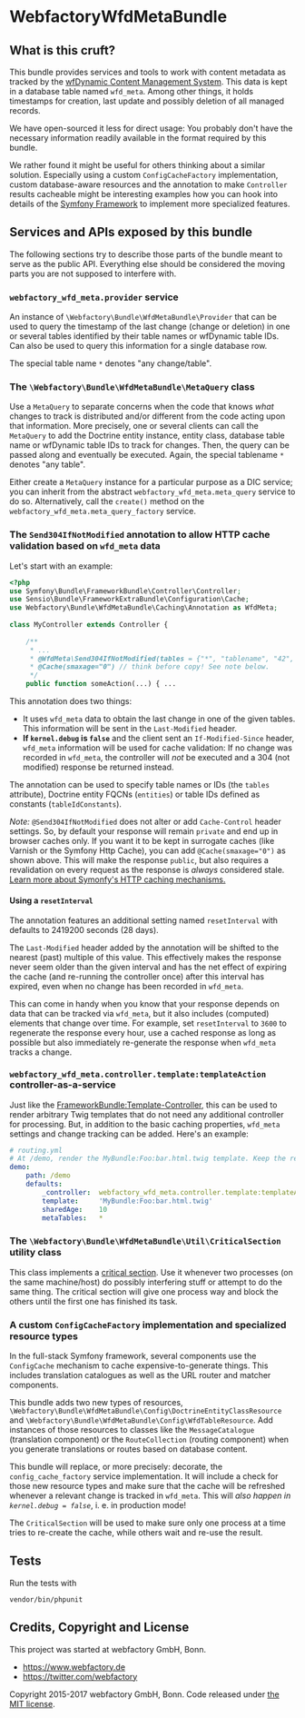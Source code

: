 # WebfactoryWfdMetaBundle

## What is this cruft? 

This bundle provides services and tools to work with content metadata as tracked by the [wfDynamic Content Management System](http://www.wfdynamic.de). This data is kept in a database table named `wfd_meta`. Among other things, it holds timestamps for creation, last update and possibly deletion of all managed records.

We have open-sourced it less for direct usage: You probably don't have the necessary information readily available in the format required by this bundle. 

We rather found it might be useful for others thinking about a similar solution. Especially using a custom `ConfigCacheFactory` implementation, custom database-aware resources and the annotation to make `Controller` results cacheable might be interesting examples how you can hook into details of the [Symfony Framework](http://www.symfony.com) to implement more specialized features.

## Services and APIs exposed by this bundle

The following sections try to describe those parts of the bundle meant to serve as the public API. Everything else should be considered the moving parts you are not supposed to interfere with.

### `webfactory_wfd_meta.provider` service

An instance of `\Webfactory\Bundle\WfdMetaBundle\Provider` that can be used to query the timestamp of the last change (change or deletion) in one or several tables identified by their table names or wfDynamic table IDs. Can also be used to query this information for a single database row.

The special table name `*` denotes "any change/table".

### The `\Webfactory\Bundle\WfdMetaBundle\MetaQuery` class
 
Use a `MetaQuery` to separate concerns when the code that knows *what* changes to track is distributed and/or different from the code acting upon that information. More precisely, one or several clients can call the `MetaQuery` to add the Doctrine entity instance, entity class, database table name or wfDynamic table IDs to track for changes. Then, the query can be passed along and eventually be executed. Again, the special tablename `*` denotes "any table".

Either create a `MetaQuery` instance for a particular purpose as a DIC service; you can inherit from the abstract `webfactory_wfd_meta.meta_query` service to do so. Alternatively, call the `create()` method on the `webfactory_wfd_meta.meta_query_factory` service.

### The `Send304IfNotModified` annotation to allow HTTP cache validation based on `wfd_meta` data

Let's start with an example:

```php
<?php
use Symfony\Bundle\FrameworkBundle\Controller\Controller;
use Sensio\Bundle\FrameworkExtraBundle\Configuration\Cache;
use Webfactory\Bundle\WfdMetaBundle\Caching\Annotation as WfdMeta;
 
class MyController extends Controller {
     
    /**
     * ...
     * @WfdMeta\Send304IfNotModified(tables = {"*", "tablename", "42", ...}, entities = {"AcmeBundle:BlogPost"}, tableIdConstants = {"MEDIA_TABLE_ID"})
     * @Cache(smaxage="0") // think before copy! See note below.
     */
    public function someAction(...) { ... 
```

This annotation does two things:

* It uses `wfd_meta` data to obtain the last change in one of the given tables. This information will be sent in the `Last-Modified` header.
* **If `kernel.debug` is `false`** and the client sent an `If-Modified-Since` header, `wfd_meta` information will be used for cache validation: If no change was recorded in `wfd_meta`, the controller will *not*  be executed and a 304 (not modified) response be returned instead.
 
The annotation can be used to specify table names or IDs (the `tables` attribute), Doctrine entity FQCNs (`entities`) or table IDs defined as constants (`tableIdConstants`).

*Note:* `@Send304IfNotModified` does not alter or add `Cache-Control` header settings. So, by default your response will remain `private` and end up in browser caches only. If you want it to be kept in surrogate caches (like Varnish or the Symfony Http Cache), you can add `@Cache(smaxage="0")` as shown above. This will make the response `public`, but also requires a revalidation on every request as the response is *always*  considered stale. [Learn more about Symonfy's HTTP caching mechanisms.](http://symfony.com/doc/current/book/http_cache.html)
 
#### Using a `resetInterval`

The annotation features an additional setting named `resetInterval` with defaults to 2419200 seconds (28 days).

The `Last-Modified` header added by the annotation will be shifted to the nearest (past) multiple  of this value. This effectively makes the response never seem older than the given interval and has the net effect of expiring the cache (and re-running the controller once) after this interval has expired, even when no change has been recorded in `wfd_meta`.
 
This can come in handy when you know that your response depends on data that can be tracked via `wfd_meta`, but it also includes (computed) elements that change over time. For example, set `resetInterval` to `3600` to regenerate the response every hour, use a cached response as long as possible but also immediately re-generate the response when `wfd_meta` tracks a change.
 
### `webfactory_wfd_meta.controller.template:templateAction` controller-as-a-service

Just like the [FrameworkBundle:Template-Controller](http://symfony.com/doc/current/cookbook/templating/render_without_controller.html), this can be used to render arbitrary Twig templates that do not need any additional controller for processing. But, in addition to the basic caching properties, `wfd_meta` settings and change tracking can be added. Here's an example:
 
```yaml
# routing.yml
# At /demo, render the MyBundle:Foo:bar.html.twig template. Keep the response in public caches, revalidating it every 10s. Whenever wfd_meta tracks any change, generate a fresh response.
demo:
    path: /demo
    defaults:
        _controller:  webfactory_wfd_meta.controller.template:templateAction
        template:     'MyBundle:Foo:bar.html.twig'
        sharedAge:    10
        metaTables:   *
``` 

### The `\Webfactory\Bundle\WfdMetaBundle\Util\CriticalSection` utility class

This class implements a [critical section](https://en.wikipedia.org/wiki/Critical_section). Use it whenever two processes (on the same machine/host) do possibly interfering stuff or attempt to do the same thing. The critical section will give one process way and block the others until the first one has finished its task.
  
### A custom `ConfigCacheFactory` implementation and specialized resource types

In the full-stack Symfony framework, several components use the `ConfigCache` mechanism to cache expensive-to-generate things. This includes translation catalogues as well as the URL router and matcher components.
 
This bundle adds two new types of resources, `\Webfactory\Bundle\WfdMetaBundle\Config\DoctrineEntityClassResource` and `\Webfactory\Bundle\WfdMetaBundle\Config\WfdTableResource`. Add instances of those resources to classes like the `MessageCatalogue` (translation component) or the `RouteCollection` (routing component) when you generate translations or routes based on database content.
 
This bundle will replace, or more precisely: decorate, the `config_cache_factory` service implementation. It will include a check for those new resource types and make sure that the cache will be refreshed whenever a relevant change is tracked in `wfd_meta`. This will *also happen in `kernel.debug = false`*, i. e. in production mode!
 
 The `CriticalSection` will be used to make sure only one process at a time tries to re-create the cache, while others wait and re-use the result.

## Tests

Run the tests with

    vendor/bin/phpunit

## Credits, Copyright and License

This project was started at webfactory GmbH, Bonn.

- <https://www.webfactory.de>
- <https://twitter.com/webfactory>

Copyright 2015-2017 webfactory GmbH, Bonn. Code released under [the MIT license](LICENSE).

